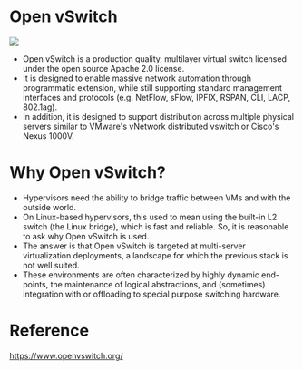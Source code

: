 # Open vSwitch
![](https://www.openvswitch.org/assets/featured-image.jpg)
- Open vSwitch is a production quality, multilayer virtual switch licensed under the open source Apache 2.0 license.  
- It is designed to enable massive network automation through programmatic extension, while still supporting standard management interfaces and protocols (e.g. NetFlow, sFlow, IPFIX, RSPAN, CLI, LACP, 802.1ag).  
- In addition, it is designed to support distribution across multiple physical servers similar to VMware's vNetwork distributed vswitch or Cisco's Nexus 1000V. 

# Why Open vSwitch?
- Hypervisors need the ability to bridge traffic between VMs and with the outside world. 
- On Linux-based hypervisors, this used to mean using the built-in L2 switch (the Linux bridge), which is fast and reliable. So, it is reasonable to ask why Open vSwitch is used.
- The answer is that Open vSwitch is targeted at multi-server virtualization deployments, a landscape for which the previous stack is not well suited. 
- These environments are often characterized by highly dynamic end-points, the maintenance of logical abstractions, and (sometimes) integration with or offloading to special purpose switching hardware.




# Reference
https://www.openvswitch.org/
